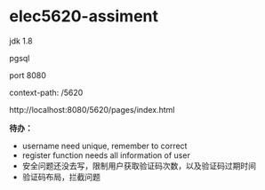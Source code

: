 # elec5620-assiment
jdk 1.8

pgsql

port 8080

context-path: /5620

http://localhost:8080/5620/pages/index.html

**待办：**
- username need unique, remember to correct
- register function needs all information of user
- 安全问题还没去写，限制用户获取验证码次数，以及验证码过期时间
- 验证码布局，拦截问题